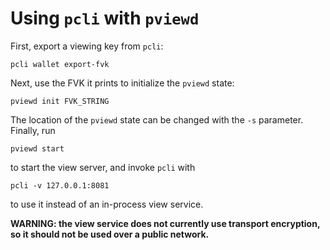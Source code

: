 # Using `pcli` with `pviewd`

First, export a viewing key from `pcli`:
```
pcli wallet export-fvk
```
Next, use the FVK it prints to initialize the `pviewd` state:
```
pviewd init FVK_STRING
```
The location of the `pviewd` state can be changed with the `-s` parameter.
Finally, run
```
pviewd start
```
to start the view server, and invoke `pcli` with
```
pcli -v 127.0.0.1:8081
```
to use it instead of an in-process view service.

**WARNING: the view service does not currently use transport encryption, so it should
not be used over a public network.**
